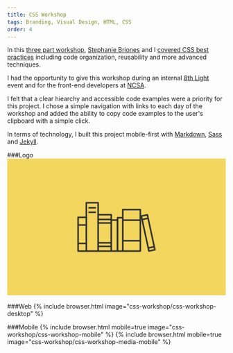 ```yaml
---
title: CSS Workshop
tags: Branding, Visual Design, HTML, CSS
order: 4
---
```


In this [three part workshop](http://www.adamkaplan.me/css-workshop), [Stephanie Briones](http://www.stephaniebriones.com) and I [covered CSS best practices](https://github.com/aekaplan/css-workshop/blob/gh-pages/README.md) including code organization, reusability and more advanced techniques.

I had the opportunity to give this workshop during an internal [8th Light](https://8thlight.com) event and for the front-end developers at [NCSA](http://www.ncsasports.org).

I felt that a clear hiearchy and accessible code examples were a priority for this project. I chose a simple navigation with links to each day of the workshop and added the ability to copy code examples to the user's clipboard with a simple click.

In terms of technology, I built this project mobile-first with [Markdown](http://daringfireball.net/projects/markdown), [Sass](http://sass-lang.com) and [Jekyll](http://jekyllrb.com).

###Logo
![Checklist Logo](/assets/images/work/css-workshop/css-workshop-logo.svg)

###Web
{% include browser.html image="css-workshop/css-workshop-desktop" %}

###Mobile
{% include browser.html mobile=true image="css-workshop/css-workshop-mobile" %}
{% include browser.html mobile=true image="css-workshop/css-workshop-media-mobile" %}
